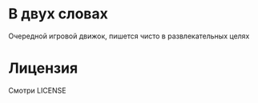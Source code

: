 # В двух словах

Очередной игровой движок, пишется чисто в развлекательных целях

# Лицензия

Смотри LICENSE


